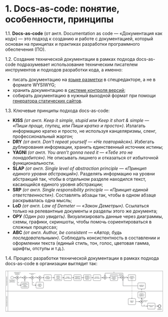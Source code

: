 # 1. Docs-as-code: понятие, особенности, принципы  

1.1. **Docs-as-code** (от англ. Documentation as code — «Документация как код») — это подход к созданию и работе с документацией, который основан на принципах и практиках разработки программного обеспечения (ПО).  

1.2. Создание технической документации в рамках подхода docs-as-code подразумевает использование техническим писателем инструментов и подходов разработки кода, а именно:  

- писать документацию на [языке разметки](tools/markupLanguage.md) в спецредакторе, а не в формате WYSIWYG;  
- хранить документацию в [системе контроля версий](tools/git.md);  
- собирать документацию в нужный выходной формат при помощи [генератора статических сайтов](tools/ssg.md).  

1.3. Ключевые принципы подхода docs-as-code:  

- **KISS** *(от англ. Keep it simple, stupid или Keep it short & simple — «Пиши проще, глупец, или Пиши кратко и просто»)*. Излагать информацию кратко и просто, не используя канцеляризмы, сленг, профессиональный жаргон;  
- **DRY** *(от англ. Don't repeat yourself — «Не повторяйся»)*. Избегать дублирования информации, хранить единственный источник истины;  
- **YAGNI** *(от англ. You aren’t gonna need it — «Тебе это не понадобится»)*. Не описывать лишнего и отказаться от избыточной функциональности.  
- **SLAP** *(от англ. Single level of abstraction principle — «Принцип единого уровня абстракций»)*. Разделять информацию на уровни абстракций так, чтобы в отдельном разделе находился текст, касающийся единого уровня абстракции;  
- **SRP** *(от англ. Single responsibility principle — «Принцип единой ответственности»)*. Составлять абзацы так, чтобы в одном абзаце раскрывалась одна мысль;  
- **LoD** *(от англ. Law of Demeter — «Закон Деметры»)*. Ссылаться только на релевантные документы и разделы этого же документа;  
- **OPУ** *(Один раз увидеть)*. Визуализировать данные через диаграммы, схемы, графики, скриншоты, чтобы помочь сориентироваться в сложных процессах;  
- **ABC** *(от англ. Author, be consistent — «Автор, будь последовательным»)*. Соблюдать консистентность в составлении и оформлении текста (единый стиль, тон, голос, цветовая гамма, шрифты, отступы и т.д.).  

1.4. Процесс разработки технической документации в рамках подхода docs-as-code в организации выглядит так:  

![Скриншот](../docs/images/bpmn/dia.jpg)